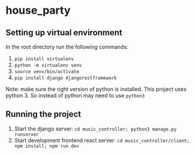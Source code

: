 # house_party

## Setting up virtual environment
In the root directory run the following commands:
1. `pip install virtualenv`
2. `python -m virtualenv venv`
3. `source venv/bin/activate`
4. `pip install django djangorestframework`

Note: make sure the right version of python is installed. This project uses python 3. So instead of python may need to use `python3`


## Running the project
1. Start the django server: `cd music_controller; python3 manage.py runserver`
2. Start development frontend react server: `cd music_controller/client; npm install; npm run dev`
